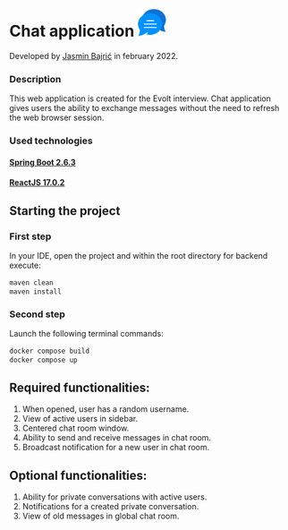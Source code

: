 # Chat application <img src="/assets/chaticon.png" width="50" height="50">

Developed by [Jasmin Bajrić](https://github.com/jbajric) in february 2022.

### Description
This web application is created for the Evolt interview. Chat application gives users the ability to exchange messages without the need to refresh the web browser session. 

### Used technologies

#### [Spring Boot 2.6.3](https://github.com/spring-projects/spring-boot/releases/tag/v2.6.3)
#### [ReactJS 17.0.2](https://github.com/facebook/react/blob/main/CHANGELOG.md#1702-march-22-2021)

## Starting the project

### First step
In your IDE, open the project and within the root directory for backend execute:

```
maven clean
maven install
```

### Second step
Launch the following terminal commands:

```
docker compose build
docker compose up
```

## Required functionalities:

1. When opened, user has a random username.
2. View of active users in sidebar.
3. Centered chat room window.
4. Ability to send and receive messages in chat room.
5. Broadcast notification for a new user in chat room.

## Optional functionalities:

1. Ability for private conversations with active users.
2. Notifications for a created private conversation.
3. View of old messages in global chat room.
